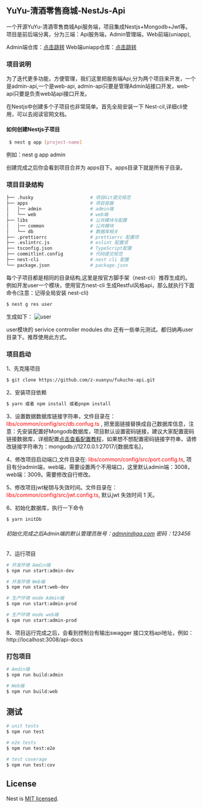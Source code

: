 <!--
 * @Author: xuanyu
 * @LastEditors: xuanyu
 * @email: 969718197@qq.com
 * @github: https://github.com/z-xuanyu
 * @Date: 2022-03-03 11:46:30
 * @LastEditTime: 2022-03-23 15:25:01
 * @Description: Modify here please
-->

## YuYu-清酒零售商城-NestJs-Api
一个开源YuYu-清酒零售商城Api服务端，项目集成Nestjs+Mongodb+Jwt等。
项目是前后端分离，分为三端：Api服务端，Admin管理端，Web前端(uniapp),

Admin端仓库：<a href="https://github.com/z-xuanyu/fukucho-admin">点击跳转</a>
Web端uniapp仓库：<a href="https://github.com/z-xuanyu/fukucho-mall">点击跳转</a>
### 项目说明
为了迭代更多功能，方便管理，我们这里把服务端Api,分为两个项目来开发，一个是admin-api,一个是web-api,
admin-api只要是管理Admin站接口开发，web-api只要是负责web站api接口开发。

在Nestjs中创建多个子项目也非常简单。首先全局安装一下 Nest-cil,详细cli使用，可以去阅读官网文档。

#### 如何创建Nestjs子项目
```bash
 $ nest g app [project-name]
```
例如：nest g app admin

创建完成之后你会看到项目合并为 apps目下。apps目录下就是所有子目录。

### 项目目录结构
```bash
├── .husky                     # 项目Git提交规范
├── apps                       # 项目容器
│   │── admin                  # admin端
│   └── web                    # web端
├── libs                       # 公共模块与配置
│   │── common                 # 公共模块
│   └── db                     # 数据库相关
├── .prettierrc                # prettierrc 配置项
├── .eslintrc.js               # eslint 配置项
├── tsconfig.json              # TypeScript配置
├── commitlint.config          # 代码提交规范
├── nest-cli                   # nest cli 配置
└── package.json               # package.json
```
每个子项目都是相同的目录结构,这里是按官方脚手架（nest-cli）推荐生成的。
例如开发user一个模块，使用官方nest-cli 生成Restful风格api，那么就执行下面命令(注意：记得全局安装 nest-cli)

```bash
$ nest g res user
```
生成如下：
![user](https://www.zhouxuanyu.com/usr/uploads/2022/03/955512880.png)

user模块的 serivice controller modules dto 还有一些单元测试。都归纳再user目录下。推荐使用此方式。
### 项目启动

1、先克隆项目
```bash
$ git clone https://github.com/z-xuanyu/fukucho-api.git
```
2、安装项目依赖
```bash
$ yarn 或者 npm install 或者pnpm install
```
3、设置数据数据库链接字符串，文件目录在：<span style="color: red">libs/common/config/src/db.confug.ts</span> , 把里面链接替换成自己数据库信息，注意：先安装配置好Mongodb数据库，项目默认设置密码链接，建议大家配置密码链接数据库，详细配置<a href="https://www.zhouxuanyu.com/archives/88.html">点击查看配置教程</a>，如果想不想配置密码链接字符串，请修改链接字符串为：mongodb://127.0.0.1:27017/[数据库名]，

4、修改项目启动端口,文件目录在: <span style="color: red">libs/common/config/src/port.config.ts</span>, 项目有分admin端，web端，需要设置两个不用端口，这里默认admin端：3008， web端：3009。需要修改自行修改。

5、修改项目jwt秘钥与失效时间。文件目录在：<span style="color: red">libs/common/config/src/jwt.config.ts</span>, 默认jwt 失效时间 1 天。

6、初始化数据库，执行一下命令
```bash
$ yarn initDb
```
###### 初始化完成之后Admin端的默认管理员账号：admnin@qq.com 密码：123456

7、运行项目

```bash
# 开发环境 Amdin端
$ npm run start:admin-dev

# 开发环境 Web端
$ npm run start:web-dev

# 生产环境 mode Admin端
$ npm run start:admin-prod

# 生产环境 mode web端
$ npm run start:admin-prod
```

8、项目运行完成之后，会看到控制台有输出swagger 接口文档api地址，例如：http://localhost:3008/api-docs
### 打包项目
```bash
# Amdin端
$ npm run build:admin

# Web端
$ npm run build:web

```
## 测试

```bash
# unit tests
$ npm run test

# e2e tests
$ npm run test:e2e

# test coverage
$ npm run test:cov
```
## License

Nest is [MIT licensed](LICENSE).
